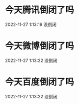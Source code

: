 # 今天腾讯倒闭了吗

2022-11-27 1:13:19 没倒闭

# 今天微博倒闭了吗

2022-11-27 1:13:22 没倒闭

# 今天百度倒闭了吗

2022-11-27 1:13:22 没倒闭

